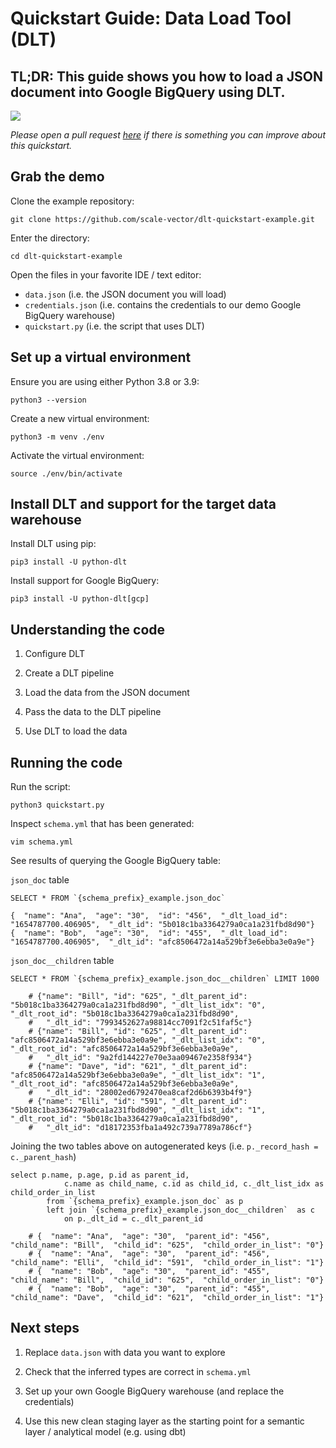 # Quickstart Guide: Data Load Tool (DLT)

## **TL;DR: This guide shows you how to load a JSON document into Google BigQuery using DLT.**

![](docs/DLT-Pacman-Big.gif)

*Please open a pull request [here](https://github.com/scale-vector/dlt/edit/master/QUICKSTART.md) if there is something you can improve about this quickstart.*

## Grab the demo

Clone the example repository:
```
git clone https://github.com/scale-vector/dlt-quickstart-example.git
```

Enter the directory:
```
cd dlt-quickstart-example
```

Open the files in your favorite IDE / text editor:
- `data.json` (i.e. the JSON document you will load)
- `credentials.json` (i.e. contains the credentials to our demo Google BigQuery warehouse)
- `quickstart.py` (i.e. the script that uses DLT)

## Set up a virtual environment

Ensure you are using either Python 3.8 or 3.9:
```
python3 --version
```

Create a new virtual environment:
```
python3 -m venv ./env
```

Activate the virtual environment:
```
source ./env/bin/activate
```

## Install DLT and support for the target data warehouse

Install DLT using pip:
```
pip3 install -U python-dlt
```

Install support for Google BigQuery:
```
pip3 install -U python-dlt[gcp]
```

## Understanding the code

1. Configure DLT

2. Create a DLT pipeline

3. Load the data from the JSON document

4. Pass the data to the DLT pipeline

5. Use DLT to load the data

## Running the code

Run the script:

```
python3 quickstart.py
```

Inspect `schema.yml` that has been generated:
```
vim schema.yml
```

See results of querying the Google BigQuery table:

`json_doc` table

```
SELECT * FROM `{schema_prefix}_example.json_doc`
```
```
{  "name": "Ana",  "age": "30",  "id": "456",  "_dlt_load_id": "1654787700.406905",  "_dlt_id": "5b018c1ba3364279a0ca1a231fbd8d90"}
{  "name": "Bob",  "age": "30",  "id": "455",  "_dlt_load_id": "1654787700.406905",  "_dlt_id": "afc8506472a14a529bf3e6ebba3e0a9e"}
```

`json_doc__children` table

```
SELECT * FROM `{schema_prefix}_example.json_doc__children` LIMIT 1000
```
```
    # {"name": "Bill", "id": "625", "_dlt_parent_id": "5b018c1ba3364279a0ca1a231fbd8d90", "_dlt_list_idx": "0", "_dlt_root_id": "5b018c1ba3364279a0ca1a231fbd8d90",
    #   "_dlt_id": "7993452627a98814cc7091f2c51faf5c"}
    # {"name": "Bill", "id": "625", "_dlt_parent_id": "afc8506472a14a529bf3e6ebba3e0a9e", "_dlt_list_idx": "0", "_dlt_root_id": "afc8506472a14a529bf3e6ebba3e0a9e",
    #   "_dlt_id": "9a2fd144227e70e3aa09467e2358f934"}
    # {"name": "Dave", "id": "621", "_dlt_parent_id": "afc8506472a14a529bf3e6ebba3e0a9e", "_dlt_list_idx": "1", "_dlt_root_id": "afc8506472a14a529bf3e6ebba3e0a9e",
    #   "_dlt_id": "28002ed6792470ea8caf2d6b6393b4f9"}
    # {"name": "Elli", "id": "591", "_dlt_parent_id": "5b018c1ba3364279a0ca1a231fbd8d90", "_dlt_list_idx": "1", "_dlt_root_id": "5b018c1ba3364279a0ca1a231fbd8d90",
    #   "_dlt_id": "d18172353fba1a492c739a7789a786cf"}
```

Joining the two tables above on autogenerated keys (i.e. `p._record_hash = c._parent_hash`)

```
select p.name, p.age, p.id as parent_id,
            c.name as child_name, c.id as child_id, c._dlt_list_idx as child_order_in_list
        from `{schema_prefix}_example.json_doc` as p
        left join `{schema_prefix}_example.json_doc__children`  as c
            on p._dlt_id = c._dlt_parent_id
```
```
    # {  "name": "Ana",  "age": "30",  "parent_id": "456",  "child_name": "Bill",  "child_id": "625",  "child_order_in_list": "0"}
    # {  "name": "Ana",  "age": "30",  "parent_id": "456",  "child_name": "Elli",  "child_id": "591",  "child_order_in_list": "1"}
    # {  "name": "Bob",  "age": "30",  "parent_id": "455",  "child_name": "Bill",  "child_id": "625",  "child_order_in_list": "0"}
    # {  "name": "Bob",  "age": "30",  "parent_id": "455",  "child_name": "Dave",  "child_id": "621",  "child_order_in_list": "1"}
```

## Next steps

1. Replace `data.json` with data you want to explore

2. Check that the inferred types are correct in `schema.yml`

3. Set up your own Google BigQuery warehouse (and replace the credentials)

4. Use this new clean staging layer as the starting point for a semantic layer / analytical model (e.g. using dbt)